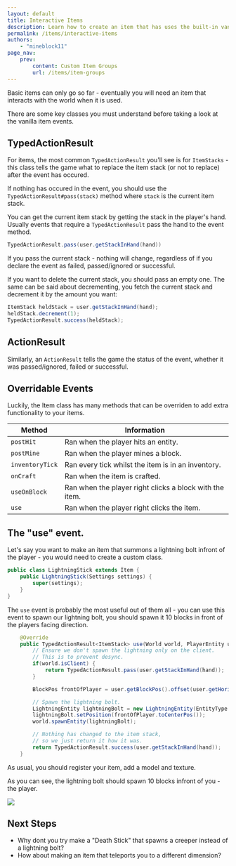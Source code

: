 ```yaml
---
layout: default
title: Interactive Items
description: Learn how to create an item that has uses the built-in vanilla events.
permalink: /items/interactive-items
authors:
    - "mineblock11"
page_nav:
    prev:
        content: Custom Item Groups
        url: /items/item-groups
---
```


Basic items can only go so far - eventually you will need an item that interacts with the world when it is used.

There are some key classes you must understand before taking a look at the vanilla item events.

## TypedActionResult

For items, the most common `TypedActionResult` you'll see is for `ItemStacks` - this class tells the game what to replace the item stack (or not to replace) after the event has occured.

If nothing has occured in the event, you should use the `TypedActionResult#pass(stack)` method where `stack` is the current item stack.

You can get the current item stack by getting the stack in the player's hand. Usually events that require a `TypedActionResult` pass the hand to the event method.

```java
TypedActionResult.pass(user.getStackInHand(hand))
```

If you pass the current stack - nothing will change, regardless of if you declare the event as failed, passed/ignored or successful.

If you want to delete the current stack, you should pass an empty one. The same can be said about decrementing, you fetch the current stack and decrement it by the amount you want:

```java
ItemStack heldStack = user.getStackInHand(hand);
heldStack.decrement(1);
TypedActionResult.success(heldStack);
```

## ActionResult

Similarly, an `ActionResult` tells the game the status of the event, whether it was passed/ignored, failed or successful.

## Overridable Events

Luckily, the Item class has many methods that can be overriden to add extra functionality to your items.

|Method|Information|
|------|-----------|
|`postHit`|Ran when the player hits an entity.|
|`postMine`|Ran when the player mines a block.|
|`inventoryTick`|Ran every tick whilst the item is in an inventory.|
|`onCraft`|Ran when the item is crafted.|
|`useOnBlock`|Ran when the player right clicks a block with the item.|
|`use`|Ran when the player right clicks the item.|

## The "use" event.

Let's say you want to make an item that summons a lightning bolt infront of the player - you would need to create a custom class.

```java
public class LightningStick extends Item {
    public LightningStick(Settings settings) {
        super(settings);
    }
}
```

The `use` event is probably the most useful out of them all - you can use this event to spawn our lightning bolt, you should spawn it 10 blocks in front of the players facing direction.

```java
    @Override
    public TypedActionResult<ItemStack> use(World world, PlayerEntity user, Hand hand) {
        // Ensure we don't spawn the lightning only on the client.
        // This is to prevent desync.
        if(world.isClient) {
            return TypedActionResult.pass(user.getStackInHand(hand));
        }

        BlockPos frontOfPlayer = user.getBlockPos().offset(user.getHorizontalFacing(), 10);

        // Spawn the lightning bolt.
        LightningEntity lightningBolt = new LightningEntity(EntityType.LIGHTNING_BOLT, world);
        lightningBolt.setPosition(frontOfPlayer.toCenterPos());
        world.spawnEntity(lightningBolt);

        // Nothing has changed to the item stack,
        // so we just return it how it was.
        return TypedActionResult.success(user.getStackInHand(hand));
    }
```

As usual, you should register your item, add a model and texture.

As you can see, the lightning bolt should spawn 10 blocks infront of you - the player.

![](/docs/items/interactive-items/index_0.gif)

## Next Steps

- Why dont you try make a "Death Stick" that spawns a creeper instead of a lightning bolt?
- How about making an item that teleports you to a different dimension?